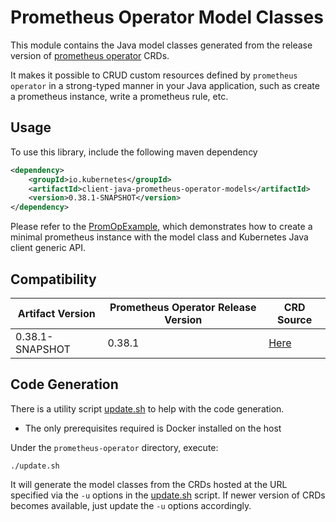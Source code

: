 # Prometheus Operator Model Classes
This module contains the Java model classes generated from the release version of [prometheus operator](https://github.com/prometheus-operator/prometheus-operator) CRDs.

It makes it possible to CRUD custom resources defined by `prometheus operator` in a strong-typed manner in your Java application, such as create a prometheus instance, write a prometheus rule, etc.
## Usage
To use this library, include the following maven dependency
```xml
<dependency>
    <groupId>io.kubernetes</groupId>
    <artifactId>client-java-prometheus-operator-models</artifactId>
    <version>0.38.1-SNAPSHOT</version>
</dependency>
```
Please refer to the [PromOpExample](../../examples/src/main/java/io/kubernetes/client/examples/PromOpExample.java), which demonstrates how to create a minimal prometheus instance with the model class and Kubernetes Java client generic API.
## Compatibility
Artifact Version|Prometheus Operator Release Version|CRD Source
----------------|----------------------------|----------
0.38.1-SNAPSHOT|0.38.1|[Here](https://github.com/prometheus-operator/prometheus-operator/tree/master/example/prometheus-operator-crd)
## Code Generation
There is a utility script [update.sh](update.sh) to help with the code generation.

* The only prerequisites required is Docker installed on the host

Under the `prometheus-operator` directory, execute:
```shell script
./update.sh
```
It will generate the model classes from the CRDs hosted at the URL specified via the `-u` options in the [update.sh](update.sh) script. If newer version of CRDs becomes available, just update the `-u` options accordingly.
